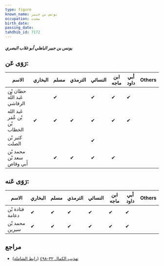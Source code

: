 ```yaml
---
type: figure
known_name: يونس بن جبير
occupation: محدث
birth_date:
passing_date:
tahdhib_id: 7172
---
```

##### يونس بن جبير الباهلي أبو غلاب البصري

## رَوَى عَن:
| الاسم                          | البخاري | مسلم | الترمذي | النسائي | ابن ماجه | أبي داود | Others |
| ------------------------------ | ------- | ---- | ------- | ------- | -------- | -------- | ------ |
| حطان بْن عَبد اللَّه الرقاشي   |         | ✔    |         | ✔       | ✔        | ✔        |        |
| عَبد الله بْن عُمَر بْن الخطاب | ✔       | ✔    | ✔       | ✔       | ✔        | ✔        |        |
| كثير بْن الصلت                 |         |      |         | ✔       |          |          |        |
| محمد بْن سعد بْن أَبي وقاص     |         | ✔    | ✔       | ✔       | ✔        |          |        |
## رَوَى عَنه:
| الاسم           | البخاري | مسلم | الترمذي | النسائي | ابن ماجه | أبي داود | Others |
| --------------- | ------- | ---- | ------- | ------- | -------- | -------- | ------ |
| قتادة بْن دعامة | ✔       | ✔    | ✔       | ✔       | ✔        | ✔        |        |
| محمد بْن سيرين  | ✔       | ✔    | ✔       | ✔       | ✔        | ✔        |        |
## مراجع
- [تهذيب الكمال ٣٢-٤٩٨](obsidian://open?vault=Tahdhib-al-Kamal&file=Figures/٧١٧٢-يونس%20بن%20جبير%20الباهلي%20أبو%20غلاب%20البصري) ([رابط الشاملة](https://shamela.ws/book/3722/17612))